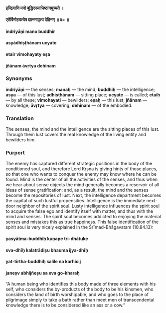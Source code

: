 #### इन्द्रियाणि मनो बुद्धिरस्याधिष्ठानमुच्यते ।
#### एतैर्विमोहयत्येष ज्ञानमावृत्य देहिनम् ॥ ४० ॥

#### indriyāṇi mano buddhir
#### asyādhiṣṭhānam ucyate
#### etair vimohayaty eṣa
#### jñānam āvṛtya dehinam

### Synonyms

**indriyāṇi** — the senses; **manaḥ** — the mind; **buddhiḥ** — the intelligence; **asya** — of this lust; **adhiṣṭhānam** — sitting place; **ucyate** — is called; **etaiḥ** — by all these; **vimohayati** — bewilders; **eṣaḥ** — this lust; **jñānam** — knowledge; **āvṛtya** — covering; **dehinam** — of the embodied.

### Translation

The senses, the mind and the intelligence are the sitting places of this lust. Through them lust covers the real knowledge of the living entity and bewilders him.

### Purport

The enemy has captured different strategic positions in the body of the conditioned soul, and therefore Lord Kṛṣṇa is giving hints of those places, so that one who wants to conquer the enemy may know where he can be found. Mind is the center of all the activities of the senses, and thus when we hear about sense objects the mind generally becomes a reservoir of all ideas of sense gratification; and, as a result, the mind and the senses become the repositories of lust. Next, the intelligence department becomes the capital of such lustful propensities. Intelligence is the immediate next-door neighbor of the spirit soul. Lusty intelligence influences the spirit soul to acquire the false ego and identify itself with matter, and thus with the mind and senses. The spirit soul becomes addicted to enjoying the material senses and mistakes this as true happiness. This false identification of the spirit soul is very nicely explained in the Śrīmad-Bhāgavatam (10.84.13):

#### yasyātma-buddhiḥ kuṇape tri-dhātuke
#### sva-dhīḥ kalatrādiṣu bhauma ijya-dhīḥ
#### yat-tīrtha-buddhiḥ salile na karhicij
#### janeṣv abhijñeṣu sa eva go-kharaḥ

“A human being who identifies this body made of three elements with his self, who considers the by-products of the body to be his kinsmen, who considers the land of birth worshipable, and who goes to the place of pilgrimage simply to take a bath rather than meet men of transcendental knowledge there is to be considered like an ass or a cow.”